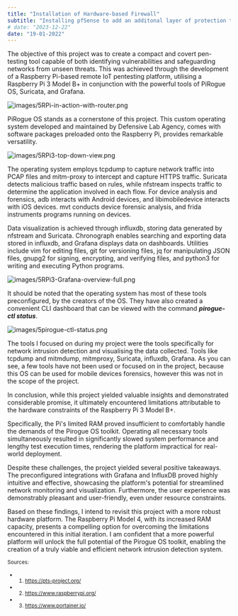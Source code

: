 ```yaml
---
title: "Installation of Hardware-based Firewall"
subtitle: "Installing pfSense to add an additonal layer of protection to my home network"
# date: "2023-12-22"
date: "19-01-2022"
---
```


The objective of this project was to create a compact and covert pen-testing tool capable of both identifying vulnerabilities and safeguarding networks from unseen threats. This was achieved through the development of a Raspberry Pi-based remote IoT pentesting platform, utilising a Raspberry Pi 3 Model B+ in conjunction with the powerful tools of PiRogue OS, Suricata, and Grafana.

![images/5RPi-in-action-with-router.png](/images/5RPi-in-action-with-router.png)

PiRogue OS stands as a cornerstone of this project. This custom operating system developed and maintained by Defensive Lab Agency, comes with software packages preloaded onto the Raspberry Pi, provides remarkable versatility.

![images/5RPi3-top-down-view.png](/images/5RPi3-top-down-view.png)

The operating system employs tcpdump to capture network traffic into PCAP files and mitm-proxy to intercept and capture HTTPS traffic. Suricata detects malicious traffic based on rules, while nfstream inspects traffic to determine the application involved in each flow. For device analysis and forensics, adb interacts with Android devices, and libimobiledevice interacts with iOS devices. mvt conducts device forensic analysis, and frida instruments programs running on devices.

Data visualization is achieved through influxdb, storing data generated by nfstream and Suricata. Chronograph enables searching and exporting data stored in influxdb, and Grafana displays data on dashboards. Utilities include vim for editing files, git for versioning files, jq for manipulating JSON files, gnupg2 for signing, encrypting, and verifying files, and python3 for writing and executing Python programs.

![images/5RPi3-Grafana-overview-full.png](/images/5RPi3-Grafana-overview-full.png)

It should be noted that the operating system has most of these tools preconfigured, by the creators of the OS. They have also created a convenient CLI dashboard that can be viewed with the command ***pirogue-ctl status***.

![images/5pirogue-ctl-status.png](/images/5pirogue-ctl-status.png)

The tools I focused on during my project were the tools specifically for network intrusion detection and visualising the data collected. Tools like tcpdump and mitmdump, mitmproxy, Suricata, influxdb, Grafana. As you can see, a few tools have not been used or focused on in the project, because this OS can be used for mobile devices forensics, however this was not in the scope of the project.

In conclusion, while this project yielded valuable insights and demonstrated considerable promise, it ultimately encountered limitations attributable to the hardware constraints of the Raspberry Pi 3 Model B+.

Specifically, the Pi's limited RAM proved insufficient to comfortably handle the demands of the Pirogue OS toolkit. Operating all necessary tools simultaneously resulted in significantly slowed system performance and lengthy test execution times, rendering the platform impractical for real-world deployment.

Despite these challenges, the project yielded several positive takeaways. The preconfigured integrations with Grafana and InfluxDB proved highly intuitive and effective, showcasing the platform's potential for streamlined network monitoring and visualization. Furthermore, the user experience was demonstrably pleasant and user-friendly, even under resource constraints.

Based on these findings, I intend to revisit this project with a more robust hardware platform. The Raspberry Pi Model 4, with its increased RAM capacity, presents a compelling option for overcoming the limitations encountered in this initial iteration. I am confident that a more powerful platform will unlock the full potential of the Pirogue OS toolkit, enabling the creation of a truly viable and efficient network intrusion detection system.









 

<small>Sources:
- 1. https://pts-project.org/
- 2. https://www.raspberrypi.org/
- 3. https://www.portainer.io/



</small>